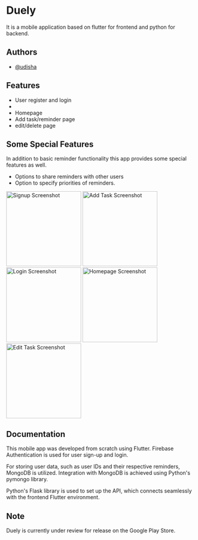 # Duely
It is a mobile application based on flutter for frontend and python for backend.

## Authors

- [@udisha](https://github.com/UdishaChaudhary)



## Features

- User register and login
- 
- Homepage
- Add task/reminder page
- edit/delete page

## Some Special Features
In addition to basic reminder functionality this app provides some special features as well.
- Options to share reminders with other users
- Option to specify priorities of reminders.

<img src="https://github.com/user-attachments/assets/6049d9fa-9b62-466c-82e6-743d3ab69da0" width="200" alt="Signup Screenshot">
<img src="https://github.com/user-attachments/assets/34879eef-efc7-4dc3-be7b-132a123f889c" width="200" alt="Add Task Screenshot">
<img src="https://github.com/user-attachments/assets/bf32c7b7-8434-4efe-93b1-ef7f7dff177c" width="200" alt="Login Screenshot">
<img src="https://github.com/user-attachments/assets/1e7dc8a2-4bda-4597-b092-dc8ffe1e1ea5" width="200" alt="Homepage Screenshot">
<img src="https://github.com/user-attachments/assets/3b1dc372-3196-4c83-9da8-d625acea86b4" width="200" alt="Edit Task Screenshot">



## Documentation

This mobile app was developed from scratch using Flutter. Firebase Authentication is used for user sign-up and login.

For storing user data, such as user IDs and their respective reminders, MongoDB is utilized. Integration with MongoDB is achieved using Python's pymongo library.

Python's Flask library is used to set up the API, which connects seamlessly with the frontend Flutter environment.

## Note
Duely is currently under review for release on the Google Play Store.
